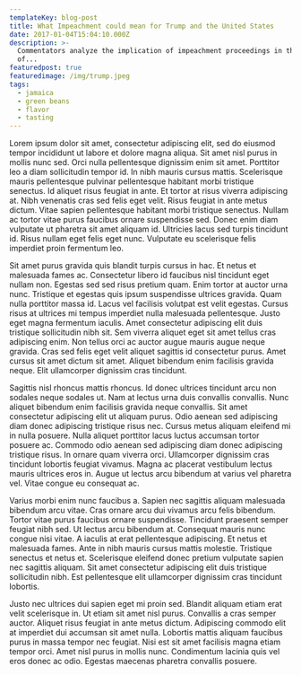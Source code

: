 ```yaml
---
templateKey: blog-post
title: What Impeachment could mean for Trump and the United States
date: 2017-01-04T15:04:10.000Z
description: >-
  Commentators analyze the implication of impeachment proceedings in the wake
  of...
featuredpost: true
featuredimage: /img/trump.jpeg
tags:
  - jamaica
  - green beans
  - flavor
  - tasting
---
```

Lorem ipsum dolor sit amet, consectetur adipiscing elit, sed do eiusmod tempor incididunt ut labore et dolore magna aliqua. Sit amet nisl purus in mollis nunc sed. Orci nulla pellentesque dignissim enim sit amet. Porttitor leo a diam sollicitudin tempor id. In nibh mauris cursus mattis. Scelerisque mauris pellentesque pulvinar pellentesque habitant morbi tristique senectus. Id aliquet risus feugiat in ante. Et tortor at risus viverra adipiscing at. Nibh venenatis cras sed felis eget velit. Risus feugiat in ante metus dictum. Vitae sapien pellentesque habitant morbi tristique senectus. Nullam ac tortor vitae purus faucibus ornare suspendisse sed. Donec enim diam vulputate ut pharetra sit amet aliquam id. Ultricies lacus sed turpis tincidunt id. Risus nullam eget felis eget nunc. Vulputate eu scelerisque felis imperdiet proin fermentum leo.



Sit amet purus gravida quis blandit turpis cursus in hac. Et netus et malesuada fames ac. Consectetur libero id faucibus nisl tincidunt eget nullam non. Egestas sed sed risus pretium quam. Enim tortor at auctor urna nunc. Tristique et egestas quis ipsum suspendisse ultrices gravida. Quam nulla porttitor massa id. Lacus vel facilisis volutpat est velit egestas. Cursus risus at ultrices mi tempus imperdiet nulla malesuada pellentesque. Justo eget magna fermentum iaculis. Amet consectetur adipiscing elit duis tristique sollicitudin nibh sit. Sem viverra aliquet eget sit amet tellus cras adipiscing enim. Non tellus orci ac auctor augue mauris augue neque gravida. Cras sed felis eget velit aliquet sagittis id consectetur purus. Amet cursus sit amet dictum sit amet. Aliquet bibendum enim facilisis gravida neque. Elit ullamcorper dignissim cras tincidunt.



Sagittis nisl rhoncus mattis rhoncus. Id donec ultrices tincidunt arcu non sodales neque sodales ut. Nam at lectus urna duis convallis convallis. Nunc aliquet bibendum enim facilisis gravida neque convallis. Sit amet consectetur adipiscing elit ut aliquam purus. Odio aenean sed adipiscing diam donec adipiscing tristique risus nec. Cursus metus aliquam eleifend mi in nulla posuere. Nulla aliquet porttitor lacus luctus accumsan tortor posuere ac. Commodo odio aenean sed adipiscing diam donec adipiscing tristique risus. In ornare quam viverra orci. Ullamcorper dignissim cras tincidunt lobortis feugiat vivamus. Magna ac placerat vestibulum lectus mauris ultrices eros in. Augue ut lectus arcu bibendum at varius vel pharetra vel. Vitae congue eu consequat ac.



Varius morbi enim nunc faucibus a. Sapien nec sagittis aliquam malesuada bibendum arcu vitae. Cras ornare arcu dui vivamus arcu felis bibendum. Tortor vitae purus faucibus ornare suspendisse. Tincidunt praesent semper feugiat nibh sed. Ut lectus arcu bibendum at. Consequat mauris nunc congue nisi vitae. A iaculis at erat pellentesque adipiscing. Et netus et malesuada fames. Ante in nibh mauris cursus mattis molestie. Tristique senectus et netus et. Scelerisque eleifend donec pretium vulputate sapien nec sagittis aliquam. Sit amet consectetur adipiscing elit duis tristique sollicitudin nibh. Est pellentesque elit ullamcorper dignissim cras tincidunt lobortis.



Justo nec ultrices dui sapien eget mi proin sed. Blandit aliquam etiam erat velit scelerisque in. Ut etiam sit amet nisl purus. Convallis a cras semper auctor. Aliquet risus feugiat in ante metus dictum. Adipiscing commodo elit at imperdiet dui accumsan sit amet nulla. Lobortis mattis aliquam faucibus purus in massa tempor nec feugiat. Nisi est sit amet facilisis magna etiam tempor orci. Amet nisl purus in mollis nunc. Condimentum lacinia quis vel eros donec ac odio. Egestas maecenas pharetra convallis posuere.
